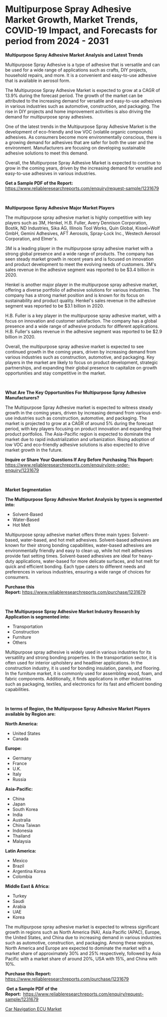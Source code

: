 <p><h1>Multipurpose Spray Adhesive Market Growth, Market Trends, COVID-19 Impact, and Forecasts for period from 2024 - 2031</h1></p><p><strong>Multipurpose Spray Adhesive Market Analysis and Latest Trends</strong></p>
<p><p>Multipurpose Spray Adhesive is a type of adhesive that is versatile and can be used for a wide range of applications such as crafts, DIY projects, household repairs, and more. It is a convenient and easy-to-use adhesive that is available in aerosol form.</p><p>The Multipurpose Spray Adhesive Market is expected to grow at a CAGR of 13.9% during the forecast period. The growth of the market can be attributed to the increasing demand for versatile and easy-to-use adhesives in various industries such as automotive, construction, and packaging. The rise in DIY projects and home improvement activities is also driving the demand for multipurpose spray adhesives.</p><p>One of the latest trends in the Multipurpose Spray Adhesive Market is the development of eco-friendly and low VOC (volatile organic compounds) adhesives. As consumers become more environmentally conscious, there is a growing demand for adhesives that are safer for both the user and the environment. Manufacturers are focusing on developing sustainable adhesive solutions to meet this demand.</p><p>Overall, the Multipurpose Spray Adhesive Market is expected to continue to grow in the coming years, driven by the increasing demand for versatile and easy-to-use adhesives in various industries.</p></p>
<p><strong>Get a Sample PDF of the Report:&nbsp;</strong> <a href="https://www.reliableresearchreports.com/enquiry/request-sample/1231679">https://www.reliableresearchreports.com/enquiry/request-sample/1231679</a></p>
<p>&nbsp;</p>
<p><strong>Multipurpose Spray Adhesive Major Market Players</strong></p>
<p><p>The multipurpose spray adhesive market is highly competitive with key players such as 3M, Henkel, H.B. Fuller, Avery Dennison Corporation, Bostik, ND Industries, Sika AG, Illinois Tool Works, Quin Global, Kissel+Wolf GmbH, Gemini Adhesives, AFT Aerosols, Spray-Lock Inc., Westech Aerosol Corporation, and Elmer's.</p><p>3M is a leading player in the multipurpose spray adhesive market with a strong global presence and a wide range of products. The company has seen steady market growth in recent years and is focused on innovation and product development to meet the evolving needs of customers. 3M's sales revenue in the adhesive segment was reported to be $3.4 billion in 2020.</p><p>Henkel is another major player in the multipurpose spray adhesive market, offering a diverse portfolio of adhesive solutions for various industries. The company has a strong market position and is known for its focus on sustainability and product quality. Henkel's sales revenue in the adhesive segment was reported to be $3.1 billion in 2020.</p><p>H.B. Fuller is a key player in the multipurpose spray adhesive market, with a focus on innovation and customer satisfaction. The company has a global presence and a wide range of adhesive products for different applications. H.B. Fuller's sales revenue in the adhesive segment was reported to be $2.9 billion in 2020.</p><p>Overall, the multipurpose spray adhesive market is expected to see continued growth in the coming years, driven by increasing demand from various industries such as construction, automotive, and packaging. Key players in the market are likely to focus on product development, strategic partnerships, and expanding their global presence to capitalize on growth opportunities and stay competitive in the market.</p></p>
<p>&nbsp;</p>
<p><strong>What Are The Key Opportunities For Multipurpose Spray Adhesive Manufacturers?</strong></p>
<p><p>The Multipurpose Spray Adhesive market is expected to witness steady growth in the coming years, driven by increasing demand from various end-use industries such as construction, automotive, and packaging. The market is projected to grow at a CAGR of around 5% during the forecast period, with key players focusing on product innovation and expanding their product portfolios. The Asia-Pacific region is expected to dominate the market due to rapid industrialization and urbanization. Rising adoption of low VOC and eco-friendly adhesive solutions is also expected to drive market growth in the future.</p></p>
<p><strong>Inquire or Share Your Questions If Any Before Purchasing This Report:</strong> <a href="https://www.reliableresearchreports.com/enquiry/pre-order-enquiry/1231679">https://www.reliableresearchreports.com/enquiry/pre-order-enquiry/1231679</a></p>
<p>&nbsp;</p>
<p><strong>Market Segmentation</strong></p>
<p><strong>The Multipurpose Spray Adhesive Market Analysis by types is segmented into:</strong></p>
<p><ul><li>Solvent-Based</li><li>Water-Based</li><li>Hot Melt</li></ul></p>
<p><p>Multipurpose spray adhesive market offers three main types: Solvent-based, water-based, and hot melt adhesives. Solvent-based adhesives are known for their strong bonding capabilities, water-based adhesives are environmentally friendly and easy to clean up, while hot melt adhesives provide fast setting times. Solvent-based adhesives are ideal for heavy-duty applications, water-based for more delicate surfaces, and hot melt for quick and efficient bonding. Each type caters to different needs and preferences in various industries, ensuring a wide range of choices for consumers.</p></p>
<p><strong>Purchase this Report:&nbsp;</strong><a href="https://www.reliableresearchreports.com/purchase/1231679">https://www.reliableresearchreports.com/purchase/1231679</a></p>
<p>&nbsp;</p>
<p><strong>The Multipurpose Spray Adhesive Market Industry Research by Application is segmented into:</strong></p>
<p><ul><li>Transportation</li><li>Construction</li><li>Furniture</li><li>Others</li></ul></p>
<p><p>Multipurpose spray adhesive is widely used in various industries for its versatility and strong bonding properties. In the transportation sector, it is often used for interior upholstery and headliner applications. In the construction industry, it is used for bonding insulation, panels, and flooring. In the furniture market, it is commonly used for assembling wood, foam, and fabric components. Additionally, it finds applications in other industries such as packaging, textiles, and electronics for its fast and efficient bonding capabilities.</p></p>
<p>&nbsp;</p>
<p><strong>In terms of Region, the Multipurpose Spray Adhesive Market Players available by Region are:</strong></p>
<p>
    <p> <strong> North America: </strong>
        <ul>
            <li>United States</li>
            <li>Canada</li>
        </ul>
        </p> 
    <p> <strong> Europe: </strong>
        <ul>
            <li>Germany</li>
            <li>France</li>
            <li>U.K.</li>
            <li>Italy</li>
            <li>Russia</li>
        </ul>
        </p> 
    <p> <strong> Asia-Pacific: </strong>
        <ul>
            <li>China</li>
            <li>Japan</li>
            <li>South Korea</li>
            <li>India</li>
            <li>Australia</li>
            <li>China Taiwan</li>
            <li>Indonesia</li>
            <li>Thailand</li>
            <li>Malaysia</li>
        </ul>
        </p> 
    <p> <strong> Latin America: </strong>
        <ul>
            <li>Mexico</li>
            <li>Brazil</li>
            <li>Argentina Korea</li>
            <li>Colombia</li>
        </ul>
        </p> 
    <p> <strong> Middle East & Africa: </strong>
        <ul>
            <li>Turkey</li>
            <li>Saudi</li>
            <li>Arabia</li>
            <li>UAE</li>
            <li>Korea</li>
        </ul>
    </p>
    </p>
<p><p>The multipurpose spray adhesive market is expected to witness significant growth in regions such as North America (NA), Asia Pacific (APAC), Europe, the United States, and China due to increasing demand in various industries such as automotive, construction, and packaging. Among these regions, North America and Europe are expected to dominate the market with a market share of approximately 30% and 25% respectively, followed by Asia Pacific with a market share of around 20%, USA with 15%, and China with 10%.</p></p>
<p><strong>Purchase this Report: </strong><a href="https://www.reliableresearchreports.com/purchase/1231679">https://www.reliableresearchreports.com/purchase/1231679</a></p>
<p>&nbsp;<strong>Get a Sample PDF of the Report:&nbsp;&nbsp;</strong><a href="https://www.reliableresearchreports.com/enquiry/request-sample/1231679">https://www.reliableresearchreports.com/enquiry/request-sample/1231679</a></p>
<p><strong></strong></p>
<p><p><a href="https://nifty-kite-d51.notion.site/Car-Navigation-ECU-Market-Size-Share-Trends-Analysis-Report-By-Material-By-Type-By-End-user-By-a8ae8eafa2f34f6dad0c3d88f7da5462">Car Navigation ECU Market</a></p></p>